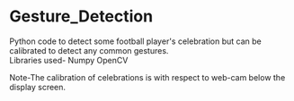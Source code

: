 # Gesture_Detection
Python code to detect some football player's celebration but can be calibrated to detect any common gestures. <br>
Libraries used-
Numpy
OpenCV

Note-The calibration of celebrations is with respect to web-cam below the display screen.
